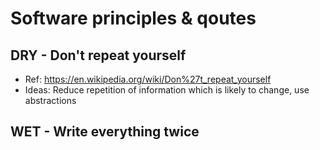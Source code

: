 # Software principles  & qoutes

## DRY - Don't repeat yourself

- Ref: https://en.wikipedia.org/wiki/Don%27t_repeat_yourself
- Ideas: Reduce repetition of information which is likely to change, use abstractions

## WET - Write everything twice
